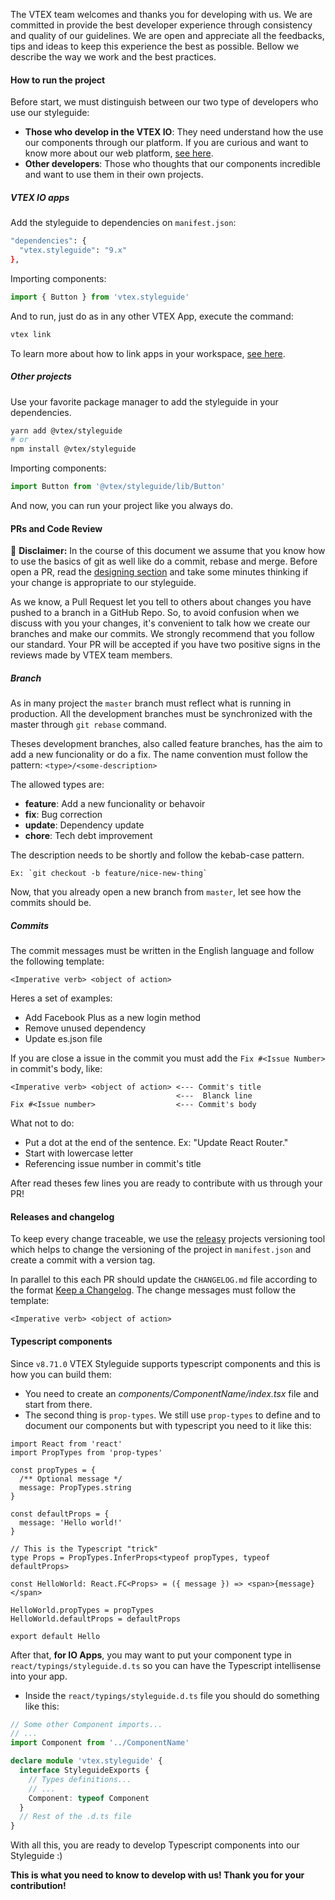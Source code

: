The VTEX team welcomes and thanks you for developing with us. We are committed in provide the best developer experience through consistency and quality of our guidelines. We are open and appreciate all the feedbacks, tips and ideas to keep this experience the best as possible. Bellow we describe the way we work and the best practices.

#### How to run the project

Before start, we must distinguish between our two type of developers who use our styleguide:

- **Those who develop in the VTEX IO**: They need understand how the use our components through our platform. If you are curious and want to know more about our web platform, [see here](https://help.vtex.com/tracks/vtex-io-getting-started--2qYWraccosS2ayg2kusaUo/1LSy4Gkvo4saEQa2OMqC4q).
- **Other developers**: Those who thoughts that our components incredible and want to use them in their own projects.

##### VTEX IO apps

Add the styleguide to dependencies on `manifest.json`:

```sh noeditor static
"dependencies": {
  "vtex.styleguide": "9.x"
},
```

Importing components:

```js noeditor static
import { Button } from 'vtex.styleguide'
```

And to run, just do as in any other VTEX App, execute the command:

```sh noeditor static
vtex link
```

To learn more about how to link apps in your workspace, [see here](https://help.vtex.com/tracks/vtex-io-getting-started--2qYWraccosS2ayg2kusaUo/1dEVfBkRxoO62i0Ge6mYoG).

##### Other projects

Use your favorite package manager to add the styleguide in your dependencies.

```sh noeditor static
yarn add @vtex/styleguide
# or
npm install @vtex/styleguide
```

Importing components:

```js noeditor static
import Button from '@vtex/styleguide/lib/Button'
```

And now, you can run your project like you always do.

#### PRs and Code Review

:loudspeaker: **Disclaimer:** In the course of this document we assume that you know how to use the basics of git as well like do a commit, rebase and merge. Before open a PR, read the [designing section](./designing.md) and take some minutes thinking if your change is appropriate to our styleguide.

As we know, a Pull Request let you tell to others about changes you have pushed to a branch in a GitHub Repo. So, to avoid confusion when we discuss with you your changes, it's convenient to talk how we create our branches and make our commits. We strongly recommend that you follow our standard. Your PR will be accepted if you have two positive signs in the reviews made by VTEX team members.

##### Branch

As in many project the `master` branch must reflect what is running in production. All the development branches must be synchronized with the master through `git rebase` command.

Theses development branches, also called feature branches, has the aim to add a new funcionality or do a fix. The name convention must follow the pattern: `<type>/<some-description>`

The allowed types are:

- **feature**: Add a new funcionality or behavoir
- **fix**: Bug correction
- **update**: Dependency update
- **chore**: Tech debt improvement

The description needs to be shortly and follow the kebab-case pattern.

```
Ex: `git checkout -b feature/nice-new-thing`
```

Now, that you already open a new branch from `master`, let see how the commits should be.

##### Commits

The commit messages must be written in the English language and follow the following template:

```
<Imperative verb> <object of action>
```

Heres a set of examples:

- Add Facebook Plus as a new login method
- Remove unused dependency
- Update es.json file

If you are close a issue in the commit you must add the `Fix #<Issue Number>` in commit's body, like:

```
<Imperative verb> <object of action> <--- Commit's title
                                     <---  Blanck line
Fix #<Issue number>                  <--- Commit's body
```

What not to do:

- Put a dot at the end of the sentence. Ex: "Update React Router."
- Start with lowercase letter
- Referencing issue number in commit's title

After read theses few lines you are ready to contribute with us through your PR!

#### Releases and changelog

To keep every change traceable, we use the [releasy](ttps://www.npmjs.com/package/releasy) projects versioning tool which helps to change the versioning of the project in `manifest.json` and create a commit with a version tag.

In parallel to this each PR should update the `CHANGELOG.md` file according to the format [Keep a Changelog](https://keepachangelog.com/en/1.0.0/). The change messages must follow the template:

```
<Imperative verb> <object of action>
```

#### Typescript components

Since `v8.71.0` VTEX Styleguide supports typescript components and this is how you can build them:

- You need to create an _components/ComponentName/index.tsx_ file and start from there.
- The second thing is `prop-types`. We still use `prop-types` to define and to document our components but with typescript you need to it like this:

```tsx
import React from 'react'
import PropTypes from 'prop-types'

const propTypes = {
  /** Optional message */
  message: PropTypes.string
}

const defaultProps = {
  message: 'Hello world!'
}

// This is the Typescript "trick"
type Props = PropTypes.InferProps<typeof propTypes, typeof defaultProps>

const HelloWorld: React.FC<Props> = ({ message }) => <span>{message}</span>

HelloWorld.propTypes = propTypes
HelloWorld.defaultProps = defaultProps

export default Hello
```

After that, **for IO Apps**, you may want to put your component type in `react/typings/styleguide.d.ts` so you can have the Typescript intellisense into your app.

- Inside the `react/typings/styleguide.d.ts` file you should do something like this:

```ts
// Some other Component imports...
// ...
import Component from '../ComponentName'

declare module 'vtex.styleguide' {
  interface StyleguideExports {
    // Types definitions...
    // ...
    Component: typeof Component
  }
  // Rest of the .d.ts file
}
```

With all this, you are ready to develop Typescript components into our Styleguide :)

**This is what you need to know to develop with us! Thank you for your contribution!**
